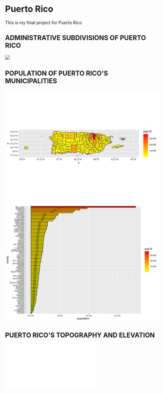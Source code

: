 # Puerto Rico

This is my final project for Puerto Rico

## ADMINISTRATIVE SUBDIVISIONS OF PUERTO RICO
![](Rplot7.png)

## POPULATION OF PUERTO RICO'S MUNICIPALITIES
![](puert_pop19.png)
![](puert_bplt.png)

## PUERTO RICO'S TOPOGRAPHY AND ELEVATION
![](puert_map_contour.png.pdf)

